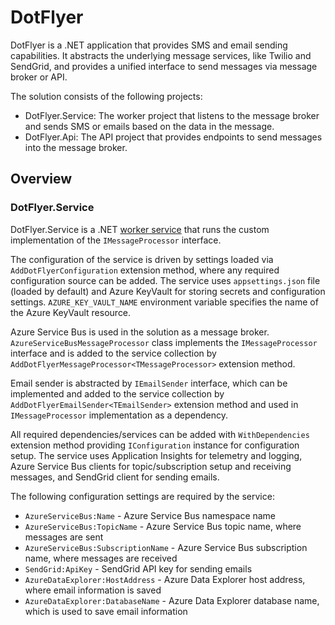 # DotFlyer

DotFlyer is a .NET application that provides SMS and email sending capabilities. It abstracts the underlying message services, like Twilio and SendGrid, and provides a unified interface to send messages via message broker or API.

The solution consists of the following projects:

- DotFlyer.Service: The worker project that listens to the message broker and sends SMS or emails based on the data in the message.
- DotFlyer.Api: The API project that provides endpoints to send messages into the message broker.

## Overview

### DotFlyer.Service

DotFlyer.Service is a .NET [worker service](https://learn.microsoft.com/en-us/aspnet/core/fundamentals/host/hosted-services) that runs the custom implementation of the `IMessageProcessor` interface.

The configuration of the service is driven by settings loaded via `AddDotFlyerConfiguration` extension method, where any required configuration source can be added. The service uses `appsettings.json` file (loaded by default) and Azure KeyVault for storing secrets and configuration settings. `AZURE_KEY_VAULT_NAME` environment variable specifies the name of the Azure KeyVault resource.

 Azure Service Bus is used in the solution as a message broker. `AzureServiceBusMessageProcessor` class implements the `IMessageProcessor` interface and is added to the service collection by `AddDotFlyerMessageProcessor<TMessageProcessor>` extension method.

 Email sender is abstracted by `IEmailSender` interface, which can be implemented and added to the service collection by `AddDotFlyerEmailSender<TEmailSender>` extension method and used in `IMessageProcessor` implementation as a dependency.

All required dependencies/services can be added with `WithDependencies` extension method providing `IConfiguration` instance for configuration setup. The service uses Application Insights for telemetry and logging, Azure Service Bus clients for topic/subscription setup and receiving messages, and SendGrid client for sending emails.

The following configuration settings are required by the service:

- `AzureServiceBus:Name` - Azure Service Bus namespace name
- `AzureServiceBus:TopicName` - Azure Service Bus topic name, where messages are sent
- `AzureServiceBus:SubscriptionName` - Azure Service Bus subscription name, where messages are received
- `SendGrid:ApiKey` - SendGrid API key for sending emails
- `AzureDataExplorer:HostAddress` - Azure Data Explorer host address, where email information is saved
- `AzureDataExplorer:DatabaseName` - Azure Data Explorer database name, which is used to save email information

